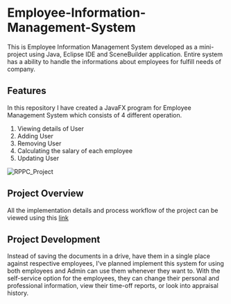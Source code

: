 # Employee-Information-Management-System
This is Employee Information Management System developed as a mini-project using Java, Eclipse IDE and SceneBuilder application. Entire system has a ability to handle the informations about employees for fulfill needs of company. 

## Features
In this repository I have created a JavaFX program for Employee Management System which consists of 4 different operation.
1. Viewing details of User 
2. Adding User
2. Removing User
3. Calculating the salary of each employee
4. Updating User

![RPPC_Project](https://user-images.githubusercontent.com/86168078/231932786-7b54c5d8-0f9e-4732-86ce-9925e712e4f3.png)

## Project Overview
All the implementation details and process workflow of the project can be viewed using this [link](https://www.linkedin.com/posts/praveen-chamod-4a634b217_java-javafx-mysql-activity-6936492125823844352-5VP4?utm_source=share&utm_medium=member_desktop)

## Project Development
Instead of saving the documents in a drive, have them in a single place against respective employees, I've planned implement this system for using both employees and Admin can use them whenever they want to. With the self-service option for the employees, they can change their personal and professional information, view their time-off reports, or look into appraisal history.
